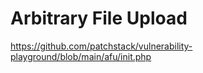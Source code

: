 # Arbitrary File Upload

https://github.com/patchstack/vulnerability-playground/blob/main/afu/init.php

